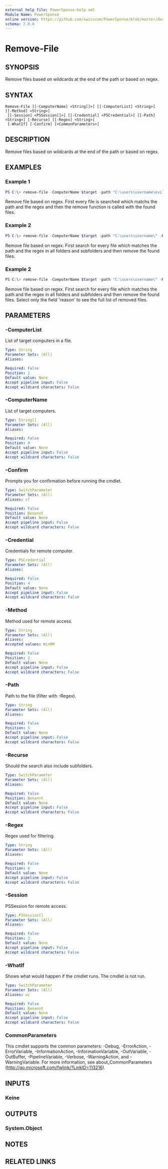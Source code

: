 ```yaml
---
external help file: PowerSponse-help.xml
Module Name: PowerSponse
online version: https://github.com/swisscom/PowerSponse/blob/master/docs/Remove-File.md
schema: 2.0.0
---
```


# Remove-File

## SYNOPSIS
Remove files based on wildcards at the end of the path or based on regex.

## SYNTAX

```
Remove-File [[-ComputerName] <String[]>] [[-ComputerList] <String>] [[-Method] <String>]
 [[-Session] <PSSession[]>] [[-Credential] <PSCredential>] [[-Path] <String>] [-Recurse] [[-Regex] <String>]
 [-WhatIf] [-Confirm] [<CommonParameters>]
```

## DESCRIPTION
Remove files based on wildcards at the end of the path or based on regex.

## EXAMPLES

### Example 1
```powershell
PS C:\> remove-file -ComputerName $target -path "C:\users\username\evil.exe"
```

Remove file based on regex. First every file is searched which matchs the path
and the regex and then the remove function is called with the found files.


### Example 2
```powershell
PS C:\> remove-file -ComputerName $target -path "C:\users\username\" -Recurse -Regex "\\\w{3}\."
```

Remove file based on regex. First search for every file which matches the path
and the regex in all folders and subfolders and then remove the found files.

### Example 2
```powershell
PS C:\> remove-file -ComputerName $target -path "C:\users\username\" -Recurse -Regex "\\\w{3}\." | select -ExpandProperty reason
```

Remove file based on regex. First search for every file which matches the path
and the regex in all folders and subfolders and then remove the found files.
Select only the field 'reason' to see the full list of removed files.

## PARAMETERS

### -ComputerList
List of target computers in a file.

```yaml
Type: String
Parameter Sets: (All)
Aliases:

Required: False
Position: 1
Default value: None
Accept pipeline input: False
Accept wildcard characters: False
```

### -ComputerName
List of target computers.

```yaml
Type: String[]
Parameter Sets: (All)
Aliases:

Required: False
Position: 0
Default value: None
Accept pipeline input: False
Accept wildcard characters: False
```

### -Confirm
Prompts you for confirmation before running the cmdlet.

```yaml
Type: SwitchParameter
Parameter Sets: (All)
Aliases: cf

Required: False
Position: Benannt
Default value: None
Accept pipeline input: False
Accept wildcard characters: False
```

### -Credential
Credentials for remote computer.

```yaml
Type: PSCredential
Parameter Sets: (All)
Aliases:

Required: False
Position: 4
Default value: None
Accept pipeline input: False
Accept wildcard characters: False
```

### -Method
Method used for remote access.

```yaml
Type: String
Parameter Sets: (All)
Aliases:
Accepted values: WinRM

Required: False
Position: 2
Default value: None
Accept pipeline input: False
Accept wildcard characters: False
```

### -Path
Path to the file (filter with -Regex).

```yaml
Type: String
Parameter Sets: (All)
Aliases:

Required: False
Position: 5
Default value: None
Accept pipeline input: False
Accept wildcard characters: False
```

### -Recurse
Should the search also include subfolders.

```yaml
Type: SwitchParameter
Parameter Sets: (All)
Aliases:

Required: False
Position: Benannt
Default value: None
Accept pipeline input: False
Accept wildcard characters: False
```

### -Regex
Regex used for filtering.

```yaml
Type: String
Parameter Sets: (All)
Aliases:

Required: False
Position: 6
Default value: None
Accept pipeline input: False
Accept wildcard characters: False
```

### -Session
PSSession for remote access.

```yaml
Type: PSSession[]
Parameter Sets: (All)
Aliases:

Required: False
Position: 3
Default value: None
Accept pipeline input: False
Accept wildcard characters: False
```

### -WhatIf
Shows what would happen if the cmdlet runs.
The cmdlet is not run.

```yaml
Type: SwitchParameter
Parameter Sets: (All)
Aliases: wi

Required: False
Position: Benannt
Default value: None
Accept pipeline input: False
Accept wildcard characters: False
```

### CommonParameters
This cmdlet supports the common parameters: -Debug, -ErrorAction, -ErrorVariable, -InformationAction, -InformationVariable, -OutVariable, -OutBuffer, -PipelineVariable, -Verbose, -WarningAction, and -WarningVariable.
For more information, see about_CommonParameters (http://go.microsoft.com/fwlink/?LinkID=113216).

## INPUTS

### Keine


## OUTPUTS

### System.Object

## NOTES

## RELATED LINKS
